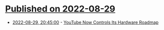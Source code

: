 # [Published on 2022-08-29](index.md)

* [2022-08-29, 20:45:00](https://news.slashdot.org/story/22/08/29/2025217/youtube-now-controls-its-hardware-roadmap?utm_source=rss1.0mainlinkanon&utm_medium=feed) - [YouTube Now Controls Its Hardware Roadmap](https://news.slashdot.org/story/22/08/29/2025217/youtube-now-controls-its-hardware-roadmap?utm_source=rss1.0mainlinkanon&utm_medium=feed)
